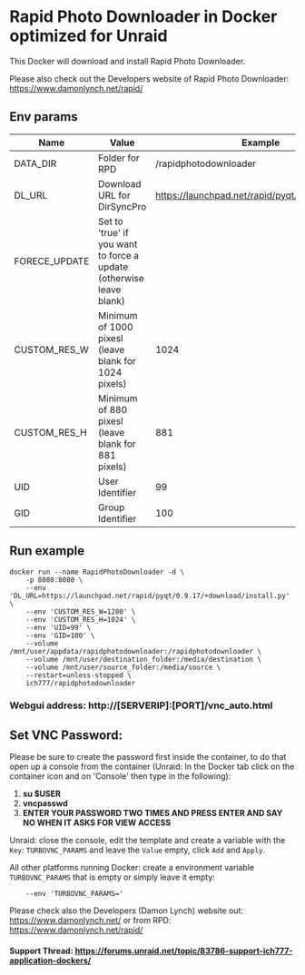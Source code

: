 # Rapid Photo Downloader in Docker optimized for Unraid
This Docker will download and install Rapid Photo Downloader.

Please also check out the Developers website of Rapid Photo Downloader: https://www.damonlynch.net/rapid/


## Env params
| Name | Value | Example |
| --- | --- | --- |
| DATA_DIR | Folder for RPD | /rapidphotodownloader |
| DL_URL | Download URL for DirSyncPro | https://launchpad.net/rapid/pyqt/0.9.17/+down... |
| FORECE_UPDATE | Set to 'true' if you want to force a update (otherwise leave blank) | |
| CUSTOM_RES_W | Minimum of 1000 pixesl (leave blank for 1024 pixels) | 1024 |
| CUSTOM_RES_H | Minimum of 880 pixesl (leave blank for 881 pixels) | 881 |
| UID | User Identifier | 99 |
| GID | Group Identifier | 100 |


## Run example
```
docker run --name RapidPhotoDownloader -d \
    -p 8080:8080 \
    --env 'DL_URL=https://launchpad.net/rapid/pyqt/0.9.17/+download/install.py' \
    --env 'CUSTOM_RES_W=1280' \
    --env 'CUSTOM_RES_H=1024' \
    --env 'UID=99' \
    --env 'GID=100' \
    --volume /mnt/user/appdata/rapidphotodownloader:/rapidphotodownloader \
    --volume /mnt/user/destination_folder:/media/destination \
    --volume /mnt/user/source_folder:/media/source \
    --restart=unless-stopped \
    ich777/rapidphotodownloader
```
### Webgui address: http://[SERVERIP]:[PORT]/vnc_auto.html

## Set VNC Password:
 Please be sure to create the password first inside the container, to do that open up a console from the container (Unraid: In the Docker tab click on the container icon and on 'Console' then type in the following):

1) **su $USER**
2) **vncpasswd**
3) **ENTER YOUR PASSWORD TWO TIMES AND PRESS ENTER AND SAY NO WHEN IT ASKS FOR VIEW ACCESS**

Unraid: close the console, edit the template and create a variable with the `Key`: `TURBOVNC_PARAMS` and leave the `Value` empty, click `Add` and `Apply`.

All other platforms running Docker: create a environment variable `TURBOVNC_PARAMS` that is empty or simply leave it empty:
```
    --env 'TURBOVNC_PARAMS='
```

Please check also the Developers (Damon Lynch) website out: https://www.damonlynch.net/ or from RPD: https://www.damonlynch.net/rapid/


#### Support Thread: https://forums.unraid.net/topic/83786-support-ich777-application-dockers/